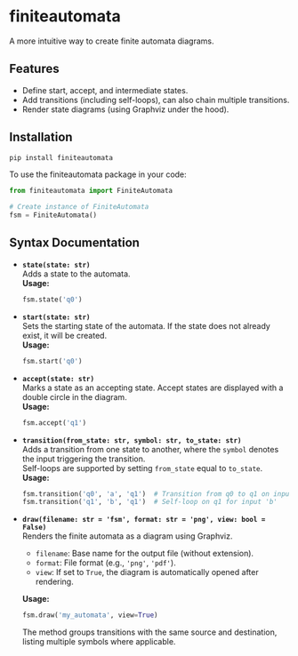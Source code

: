# finiteautomata

A more intuitive way to create finite automata diagrams.

## Features

- Define start, accept, and intermediate states.
- Add transitions (including self-loops), can also chain multiple transitions.
- Render state diagrams (using Graphviz under the hood).

## Installation

```bash
pip install finiteautomata
```

To use the finiteautomata package in your code:

```python
from finiteautomata import FiniteAutomata

# Create instance of FiniteAutomata
fsm = FiniteAutomata()
```

## Syntax Documentation

- **`state(state: str)`**  
    Adds a state to the automata.  
    **Usage:**  
    ```python
    fsm.state('q0')
    ```

- **`start(state: str)`**  
    Sets the starting state of the automata. If the state does not already exist, it will be created.  
    **Usage:**  
    ```python
    fsm.start('q0')
    ```

- **`accept(state: str)`**  
    Marks a state as an accepting state. Accept states are displayed with a double circle in the diagram.  
    **Usage:**  
    ```python
    fsm.accept('q1')
    ```

- **`transition(from_state: str, symbol: str, to_state: str)`**  
    Adds a transition from one state to another, where the `symbol` denotes the input triggering the transition.  
    Self-loops are supported by setting `from_state` equal to `to_state`.  
    **Usage:**  
    ```python
    fsm.transition('q0', 'a', 'q1')  # Transition from q0 to q1 on input 'a'
    fsm.transition('q1', 'b', 'q1')  # Self-loop on q1 for input 'b'
    ```

- **`draw(filename: str = 'fsm', format: str = 'png', view: bool = False)`**  
    Renders the finite automata as a diagram using Graphviz.
    - `filename`: Base name for the output file (without extension).
    - `format`: File format (e.g., `'png'`, `'pdf'`).
    - `view`: If set to `True`, the diagram is automatically opened after rendering.
    
    **Usage:**  
    ```python
    fsm.draw('my_automata', view=True)
    ```
    The method groups transitions with the same source and destination, listing multiple symbols where applicable.